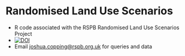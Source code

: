 # Randomised Land Use Scenarios
+ R code associated with the RSPB Randomised Land Use Scenarios Project
+ [![DOI](https://zenodo.org/badge/DOI/10.5281/zenodo.14193435.svg)](https://doi.org/10.5281/zenodo.14193435)
+ Email joshua.copping@rspb.org.uk for queries and data
